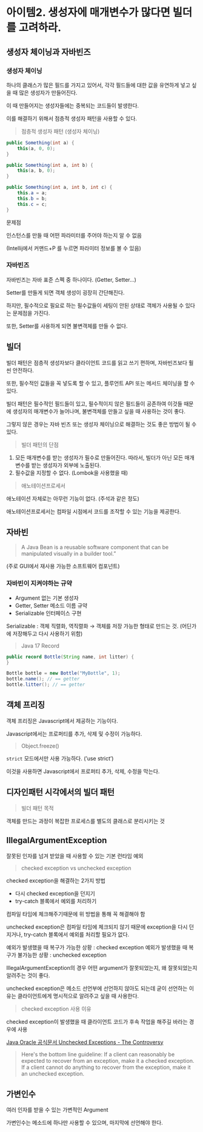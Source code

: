 # 아이템2. 생성자에 매개변수가 많다면 빌더를 고려하라.

## 생성자 체이닝과 자바빈즈

### 생성자 체이닝

하나의 클래스가 많은 필드를 가지고 있어서, 각각 필드들에 대한 값을 유연하게 넣고 싶을 때 많은 생성자가 만들어진다.

이 때 만들어지는 생성자들에는 중복되는 코드들이 발생한다.

이를 해결하기 위해서 점층적 생성자 패턴을 사용할 수 있다.

> 점층적 생성자 패턴 (생성자 체이닝)

```java
public Something(int a) {
	this(a, 0, 0);
}

public Something(int a, int b) {
	this(a, b, 0);
}

public Something(int a, int b, int c) {
	this.a = a;
	this.b = b;
	this.c = c;
}
```

문제점

인스턴스를 만들 때 어떤 파라미터를 주어야 하는지 알 수 없음

(Intellij에서 커맨드+P 를 누르면 파라미터 정보를 볼 수 있음)

### 자바빈즈

자바빈즈는 자바 표준 스펙 중 하나이다. (Getter, Setter…)

Setter를 만들게 되면 객체 생성이 굉장히 간단해진다.

하지만, 필수적으로 필요로 하는 필수값들이 세팅이 안된 상태로 객체가 사용될 수 있다는 문제점을 가진다.

또한, Setter를 사용하게 되면 불변객체를 만들 수 없다.

## 빌더

빌더 패턴은 점층적 생성자보다 클라이언트 코드를 읽고 쓰기 편하며, 자바빈즈보다 훨씬 안전하다.

또한, 필수적인 값들을 꼭 넣도록 할 수 있고, 플루언트 API 또는 메서드 체이닝을 할 수 있다.

빌더 패턴은 필수적인 필드들이 있고, 필수적이지 않은 필드들이 공존하여 이것들 때문에 생성자의 매개변수가 늘어나며, 불변객체를 만들고 싶을 때 사용하는 것이 좋다.

그렇지 않은 경우는 자바 빈즈 또는 생성자 체이닝으로 해결하는 것도 좋은 방법이 될 수 있다.

> 빌더 패턴의 단점

1. 모든 매개변수를 받는 생성자가 필수로 만들어진다.
   따라서, 빌더가 아닌 모든 매개변수를 받는 생성자가 외부에 노출된다.
2. 필수값을 지정할 수 없다. (Lombok을 사용했을 때)

> 애노테이션프로세서

애노테이션 자체로는 아무런 기능이 없다. (주석과 같은 정도)

애노테이션프로세서는 컴파일 시점에서 코드를 조작할 수 있는 기능을 제공한다.

## 자바빈

> A Java Bean is a reusable software component that can be manipulated visually in a builder tool.”

(주로 GUI에서 재사용 가능한 소프트웨어 컴포넌트)

### 자바빈이 지켜야하는 규약

- Argument 없는 기본 생성자
- Getter, Setter 메소드 이름 규약
- Serializable 인터페이스 구현

Serializable : 객체 직렬화, 역직렬화 → 객체를 저장 가능한 형태로 만드는 것. (어딘가에 저장해두고 다시 사용하기 위함)

> Java 17 Record

```java
public record Bottle(String name, int litter) {
}

Bottle bottle = new Bottle("MyBottle", 1);
bottle.name(); // == getter
bottle.litter(); // == getter
```

## 객체 프리징

객체 프리징은 Javascript에서 제공하는 기능이다.

Javascript에서는 프로퍼티를 추가, 삭제 및 수정이 가능하다.

> Object.freeze()

`strict` 모드에서만 사용 가능하다. (’use strict’)

이것을 사용하면 Javascript에서 프로퍼티 추가, 삭제, 수정을 막는다.

## 디자인패턴 시각에서의 빌더 패턴

> 빌더 패턴 목적

객체를 만드는 과정이 복잡한 프로세스를 별도의 클래스로 분리시키는 것

## IllegalArgumentException

잘못된 인자를 넘겨 받았을 때 사용할 수 있는 기본 런타임 예외

> checked exception vs unchecked exception

checked exception을 해결하는 2가지 방법

- 다시 checked exception을 던지기
- try-catch 블록에서 예외를 처리하기

컴파일 타임에 체크해주기때문에 위 방법을 통해 꼭 해결해야 함

unchecked exception은 컴파일 타임에 체크되지 않기 때문에 exception을 다시 던지거나, try-catch 블록에서 예외를 처리할 필요가 없다.

예외가 발생했을 때 복구가 가능한 상황 : checked exception
예외가 발생했을 때 복구가 불가능한 상황 : unchecked exception

IllegalArgumentException의 경우 어떤 argument가 잘못되었는지, 왜 잘못되었는지 알려주는 것이 좋다.

unchecked exception은 메소드 선언부에 선언하지 않아도 되는데 굳이 선언하는 이유는 클라이언트에게 명시적으로 알려주고 싶을 때 사용한다.

> checked exception 사용 이유

checked exception이 발생했을 때 클라이언트 코드가 후속 작업을 해주길 바라는 경우에 사용

[Java Oracle 공식문서 Unchecked Exceptions - The Controversy](https://docs.oracle.com/javase/tutorial/essential/exceptions/runtime.html)

> Here's the bottom line guideline: If a client can reasonably be expected to recover from an exception, make it a checked exception. If a client cannot do anything to recover from the exception, make it an unchecked exception.

## 가변인수

여러 인자를 받을 수 있는 가변적인 Argument

가변인수는 메소드에 하나만 사용할 수 있으며, 마지막에 선언해야 한다.
